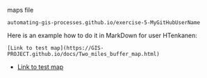 maps file


`automating-gis-processes.github.io/exercise-5-MyGitHubUserName`

Here is an example how to do it in MarkDown for user HTenkanen:

```
[Link to test map](https://GIS-PROJECT.github.io/docs/Two_miles_buffer_map.html)
```


 - [Link to test map](https://GIS-PROJECT.github.io/docs/Two_miles_buffer_map.html)
